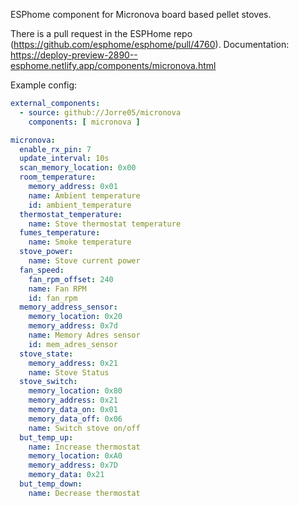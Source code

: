 ESPhome component for Micronova board based pellet stoves. 

There is a pull request in the ESPHome repo (https://github.com/esphome/esphome/pull/4760).
Documentation: https://deploy-preview-2890--esphome.netlify.app/components/micronova.html

Example config:
```yaml
external_components:
  - source: github://Jorre05/micronova
    components: [ micronova ]

micronova:
  enable_rx_pin: 7
  update_interval: 10s
  scan_memory_location: 0x00
  room_temperature:
    memory_address: 0x01
    name: Ambient temperature
    id: ambient_temperature
  thermostat_temperature:
    name: Stove thermostat temperature
  fumes_temperature:
    name: Smoke temperature
  stove_power:
    name: Stove current power
  fan_speed:
    fan_rpm_offset: 240
    name: Fan RPM
    id: fan_rpm
  memory_address_sensor:
    memory_location: 0x20
    memory_address: 0x7d
    name: Memory Adres sensor
    id: mem_adres_sensor
  stove_state:
    memory_address: 0x21
    name: Stove Status
  stove_switch:
    memory_location: 0x80
    memory_address: 0x21
    memory_data_on: 0x01
    memory_data_off: 0x06
    name: Switch stove on/off
  but_temp_up:
    name: Increase thermostat
    memory_location: 0xA0
    memory_address: 0x7D
    memory_data: 0x21
  but_temp_down:
    name: Decrease thermostat
```
